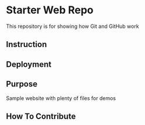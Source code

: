 # Starter Web Repo

This repository is for showing how Git and GitHub work

## Instruction

## Deployment

## Purpose

Sample website with plenty of files for demos

## How To Contribute

